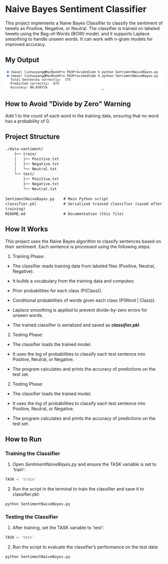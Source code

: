 # Naive Bayes Sentiment Classifier

This project implements a Naive Bayes Classifier to classify the sentiment of tweets as Positive, Negative, or Neutral. The classifier is trained on labeled tweets using the Bag-of-Words (BOW) model, and it supports Laplace smoothing to handle unseen words. It can work with n-gram models for improved accuracy.

## My Output
![outpuut](output.jpg "Output")

## How to Avoid "Divide by Zero" Warning


Add 1 to the count of each word in the training data, ensuring that no word has a probability of 0.

## Project Structure
```
./data-sentiment/
    ├── train/
    │   ├── Positive.txt
    │   ├── Negative.txt
    │   └── Neutral.txt
    └── test/
        ├── Positive.txt
        ├── Negative.txt
        └── Neutral.txt

SentimentNaiveBayes.py    # Main Python script
classifier.pkl            # Serialized trained classifier (saved after training)
README.md                 # Documentation (this file)
```
## How It Works
This project uses the Naive Bayes algorithm to classify sentences based on their sentiment. Each sentence is processed using the following steps:

1.	Training Phase:
* The classifier reads training data from labeled files (Positive, Neutral, Negative).

* It builds a vocabulary from the training data and computes:
	
* Prior probabilities for each class (P(Class)).

*	Conditional probabilities of words given each class (P(Word | Class)).

*	Laplace smoothing is applied to prevent divide-by-zero errors for unseen words.

*	The trained classifier is serialized and saved as ***classifier.pkl***.
	
2.	Testing Phase:

*	The classifier loads the trained model.

*	It uses the log of probabilities to classify each test sentence into Positive, Neutral, or Negative.

*	The program calculates and prints the accuracy of predictions on the test set.

2. Testing Phase:
*	The classifier loads the trained model.

*	It uses the log of probabilities to classify each test sentence into Positive, Neutral, or Negative.

*	The program calculates and prints the accuracy of predictions on the test set.

## How to Run
### Training the Classifier

   1. Open *SentimentNaiveBayes.py* and ensure the TASK variable is set to 'train':
```py
TASK = 'train'
```
2.	Run the script in the terminal to train the classifier and save it to classifier.pkl:
```bash
python SentimentNaiveBayes.py
```

### Testing the Classifier
1.	After training, set the TASK variable to 'test':
```py
TASK = 'test'
```
2.	Run the script to evaluate the classifier’s performance on the test data:
```bash
python SentimentNaiveBayes.py
```


